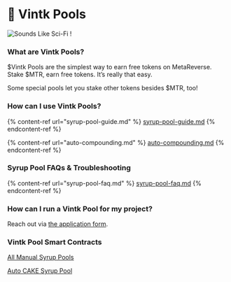 # 🍯 Vintk Pools

![Sounds Like Sci-Fi ! ](<../../.gitbook/assets/masthead (1).png>)

### **What are Vintk Pools?**

$Vintk Pools are the simplest way to earn free tokens on MetaReverse.\
Stake $MTR, earn free tokens. It’s really that easy.

Some special pools let you stake other tokens besides $MTR, too!

### **How can I use Vintk Pools?**

{% content-ref url="syrup-pool-guide.md" %}
[syrup-pool-guide.md](syrup-pool-guide.md)
{% endcontent-ref %}

{% content-ref url="auto-compounding.md" %}
[auto-compounding.md](auto-compounding.md)
{% endcontent-ref %}

### Syrup Pool FAQs & Troubleshooting

{% content-ref url="syrup-pool-faq.md" %}
[syrup-pool-faq.md](syrup-pool-faq.md)
{% endcontent-ref %}

### **How can I run a Vintk Pool for my project?**

Reach out via [the application form](https://docs.pancakeswap.finance/contact-us/business-partnerships).

### Vintk Pool Smart Contracts <a href="#docs-internal-guid-c4c16237-7fff-3c33-3a56-18ccd8853f86" id="docs-internal-guid-c4c16237-7fff-3c33-3a56-18ccd8853f86"></a>

[All Manual Syrup Pools](broken-reference)

[Auto CAKE Syrup Pool](broken-reference)

### &#x20;<a href="#docs-internal-guid-c4c16237-7fff-3c33-3a56-18ccd8853f86" id="docs-internal-guid-c4c16237-7fff-3c33-3a56-18ccd8853f86"></a>
